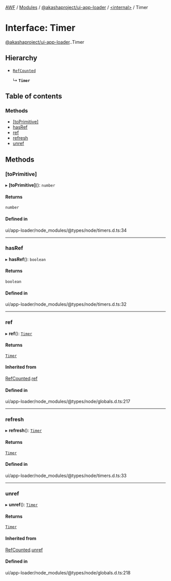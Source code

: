 [AWF](../README.md) / [Modules](../modules.md) / [@akashaproject/ui-app-loader](../modules/akashaproject_ui_app_loader.md) / [<internal\>](../modules/akashaproject_ui_app_loader._internal_.md) / Timer

# Interface: Timer

[@akashaproject/ui-app-loader](../modules/akashaproject_ui_app_loader.md).[<internal>](../modules/akashaproject_ui_app_loader._internal_.md).Timer

## Hierarchy

- [`RefCounted`](akashaproject_ui_app_loader._internal_.RefCounted.md)

  ↳ **`Timer`**

## Table of contents

### Methods

- [[toPrimitive]](akashaproject_ui_app_loader._internal_.Timer.md#[toprimitive])
- [hasRef](akashaproject_ui_app_loader._internal_.Timer.md#hasref)
- [ref](akashaproject_ui_app_loader._internal_.Timer.md#ref)
- [refresh](akashaproject_ui_app_loader._internal_.Timer.md#refresh)
- [unref](akashaproject_ui_app_loader._internal_.Timer.md#unref)

## Methods

### [toPrimitive]

▸ **[toPrimitive]**(): `number`

#### Returns

`number`

#### Defined in

ui/app-loader/node_modules/@types/node/timers.d.ts:34

___

### hasRef

▸ **hasRef**(): `boolean`

#### Returns

`boolean`

#### Defined in

ui/app-loader/node_modules/@types/node/timers.d.ts:32

___

### ref

▸ **ref**(): [`Timer`](akashaproject_ui_app_loader._internal_.Timer.md)

#### Returns

[`Timer`](akashaproject_ui_app_loader._internal_.Timer.md)

#### Inherited from

[RefCounted](akashaproject_ui_app_loader._internal_.RefCounted.md).[ref](akashaproject_ui_app_loader._internal_.RefCounted.md#ref)

#### Defined in

ui/app-loader/node_modules/@types/node/globals.d.ts:217

___

### refresh

▸ **refresh**(): [`Timer`](akashaproject_ui_app_loader._internal_.Timer.md)

#### Returns

[`Timer`](akashaproject_ui_app_loader._internal_.Timer.md)

#### Defined in

ui/app-loader/node_modules/@types/node/timers.d.ts:33

___

### unref

▸ **unref**(): [`Timer`](akashaproject_ui_app_loader._internal_.Timer.md)

#### Returns

[`Timer`](akashaproject_ui_app_loader._internal_.Timer.md)

#### Inherited from

[RefCounted](akashaproject_ui_app_loader._internal_.RefCounted.md).[unref](akashaproject_ui_app_loader._internal_.RefCounted.md#unref)

#### Defined in

ui/app-loader/node_modules/@types/node/globals.d.ts:218
